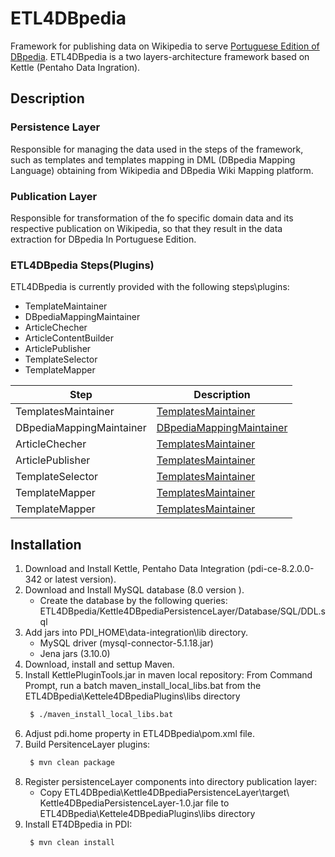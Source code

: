 # ETL4DBpedia
 Framework for publishing data on Wikipedia to serve [Portuguese Edition of DBpedia](http://pt.dbpedia.org/). ETL4DBpedia is a two layers-architecture framework based on  Kettle (Pentaho Data Ingration).

## Description
### Persistence Layer
Responsible for managing the data used in the steps of the framework, such as templates and templates mapping in DML (DBpedia Mapping Language) obtaining from Wikipedia and DBpedia Wiki Mapping platform. 

### Publication Layer
Responsible for transformation of the fo specific domain data and its respective publication on Wikipedia, so that they  result in the data extraction for DBpedia In Portuguese Edition.

### ETL4DBpedia Steps(Plugins)
ETL4DBpedia is currently provided with the following steps\plugins:

* TemplateMaintainer 
* DBpediaMappingMaintainer 
* ArticleChecher 
* ArticleContentBuilder 
* ArticlePublisher 
* TemplateSelector 
* TemplateMapper 

| Step | Description |
| ------ | ------ |
| TemplatesMaintainer | [TemplatesMaintainer]( https://github.com/JeanGabrielNguemaN/ETL4DBpedia/tree/master/Kettele4DBpediaPlugins/TemplatesMaintainer)|
| DBpediaMappingMaintainer |[DBpediaMappingMaintainer]( https://github.com/JeanGabrielNguemaN/ETL4DBpedia/tree/master/Kettele4DBpediaPlugins/DBpediaMappingMaintainer)|
| ArticleChecher | [TemplatesMaintainer]( https://github.com/JeanGabrielNguemaN/ETL4DBpedia/tree/master/Kettele4DBpediaPlugins/ArticleChecher)|
| ArticlePublisher | [TemplatesMaintainer]( https://github.com/JeanGabrielNguemaN/ETL4DBpedia/tree/master/Kettele4DBpediaPlugins/TemplatesMaintainer)|
| TemplateSelector | [TemplatesMaintainer]( https://github.com/JeanGabrielNguemaN/ETL4DBpedia/tree/master/Kettele4DBpediaPlugins/TemplatesMaintainer)|
| TemplateMapper | [TemplatesMaintainer]( https://github.com/JeanGabrielNguemaN/ETL4DBpedia/tree/master/Kettele4DBpediaPlugins/TemplatesMaintainer)|
| TemplateMapper | [TemplatesMaintainer]( https://github.com/JeanGabrielNguemaN/ETL4DBpedia/tree/master/Kettele4DBpediaPlugins/TemplatesMaintainer)|

## Installation

1.	Download and Install Kettle, Pentaho Data Integration (pdi-ce-8.2.0.0-342 or latest version).
2.	Download and Install MySQL database (8.0 version ). 
    * Create the database by the following queries: ETL4DBpedia/Kettle4DBpediaPersistenceLayer/Database/SQL/DDL.sql
3.	Add jars into  PDI_HOME\data-integration\lib directory.
     * MySQL driver (mysql-connector-5.1.18.jar)
     * Jena jars (3.10.0) 
4.	Download, install and settup Maven.
5.	Install KettlePluginTools.jar in maven local repository: From Command Prompt, run a batch maven_install_local_libs.bat from the ETL4DBpedia\Kettele4DBpediaPlugins\libs directory
    ```sh
     $ ./maven_install_local_libs.bat
	```
6.	Adjust  pdi.home property in ETL4DBpedia\pom.xml file.
7.	Build PersitenceLayer plugins:
	```sh
     $ mvn clean package
	```
8.	Register persistenceLayer components into directory publication layer:
	* Copy ETL4DBpedia\Kettle4DBpediaPersistenceLayer\target\ Kettle4DBpediaPersistenceLayer-1.0.jar file  to  ETL4DBpedia\Kettele4DBpediaPlugins\libs directory
9.	Install ET4DBpedia in PDI:
	```sh
     $ mvn clean install
	```

